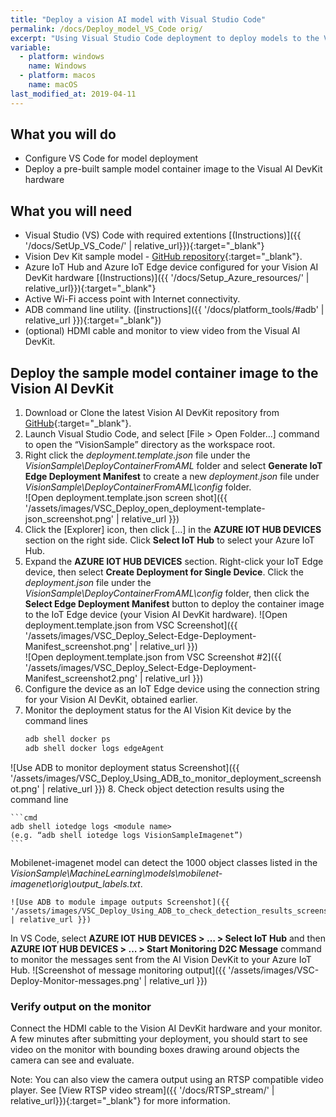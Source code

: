 ```yaml
---
title: "Deploy a vision AI model with Visual Studio Code"
permalink: /docs/Deploy_model_VS_Code orig/
excerpt: "Using Visual Studio Code deployment to deploy models to the Vision AI DevKit hardware."
variable:
  - platform: windows
    name: Windows
  - platform: macos
    name: macOS
last_modified_at: 2019-04-11
---
```


## What you will do

* Configure VS Code for model deployment
* Deploy a pre-built sample model container image to the Visual AI DevKit hardware

## What you will need

* Visual Studio (VS) Code with required extentions [(Instructions)]({{ '/docs/SetUp_VS_Code/' | relative_url}}){:target="_blank"}
* Vision Dev Kit sample model - [GitHub repository](https://github.com/Microsoft/vision-ai-developer-kit/tree/master/sample-solutions/VisionSample){:target="_blank"}.
* Azure IoT Hub and Azure IoT Edge device configured for your Vision AI DevKit hardware [(Instructions)]({{ '/docs/Setup_Azure_resources/' | relative_url}}){:target="_blank"}
* Active Wi-Fi access point with Internet connectivity.
* ADB command line utility. ([instructions]({{ '/docs/platform_tools/#adb' | relative_url }}){:target="_blank"})
* (optional) HDMI cable and monitor to view video from the Visual AI DevKit.

## Deploy the sample model container image to the Vision AI DevKit

1. Download or Clone the latest Vision AI DevKit repository from [GitHub](https://github.com/Microsoft/vision-ai-developer-kit/tree/master/sample-solutions/VisionSample){:target="_blank"}.
2. Launch Visual Studio Code, and select [File > Open Folder…] command to open the “VisionSample” directory as the workspace root.
3. Right click the *deployment.template.json* file under the *VisionSample\DeployContainerFromAML* folder and select **Generate IoT Edge Deployment Manifest** to create a new *deployment.json* file under *VisionSample\DeployContainerFromAML\config* folder.  
![Open deployment.template.json screen shot]({{ '/assets/images/VSC_Deploy_open_deployment-template-json_screenshot.png' | relative_url }}) 
4. Click the [Explorer] icon, then click […] in the **AZURE IOT HUB DEVICES** section on the right side. Click **Select IoT Hub** to select your Azure IoT Hub.
5. Expand the **AZURE IOT HUB DEVICES** section. Right-click your IoT Edge device, then select **Create Deployment for Single Device**. Click the *deployment.json* file under the *VisionSample\DeployContainerFromAML\config* folder, then click the **Select Edge Deployment Manifest** button to deploy the container image to the IoT Edge device (your Vision AI DevKit hardware).
![Open deployment.template.json from VSC Screenshot]({{ '/assets/images/VSC_Deploy_Select-Edge-Deployment-Manifest_screenshot.png' | relative_url }})  
 ![Open deployment.template.json from VSC Screenshot #2]({{ '/assets/images/VSC_Deploy_Select-Edge-Deployment-Manifest_screenshot2.png' | relative_url }})
6.	Configure the device as an IoT Edge device using the connection string for your Vision AI DevKit, obtained earlier.
7.	Monitor the deployment status for the AI Vision Kit device by the command lines
    ```cmd
    adb shell docker ps
    adb shell docker logs edgeAgent
    ```
![Use ADB to monitor deployment status Screenshot]({{ '/assets/images/VSC_Deploy_Using_ADB_to_monitor_deployment_screenshot.png' | relative_url }})
8.	Check object detection results using the command line

    ```cmd
    adb shell iotedge logs <module name>
    (e.g. “adb shell iotedge logs VisionSampleImagenet”)
    ```
Mobilenet-imagenet model can detect the 1000 object classes listed in the  *VisionSample\MachineLearning\models\mobilenet-imagenet\orig\output_labels.txt*.

    ![Use ADB to module impage outputs Screenshot]({{ '/assets/images/VSC_Deploy_Using_ADB_to_check_detection_results_screenshot.png' | relative_url }})

In VS Code, select **AZURE IOT HUB DEVICES > … > Select IoT Hub** and then **AZURE IOT HUB DEVICES > … > Start Monitoring D2C Message** command to monitor the messages sent from the AI Vision DevKit to your Azure IoT Hub.
    ![Screenshot of message monitoring output]({{ '/assets/images/VSC-Deploy-Monitor-messages.png' | relative_url }})

### Verify output on the monitor
Connect the HDMI cable to the Vision AI DevKit hardware and your monitor. A few minutes after submitting your deployment, you should start to see video on the monitor with bounding boxes drawing around objects the camera can see and evaluate.

Note: You can also view the camera output using an RTSP compatible video player. See [View RTSP video stream]({{ '/docs/RTSP_stream/' | relative_url}}){:target="_blank"} for more information.
